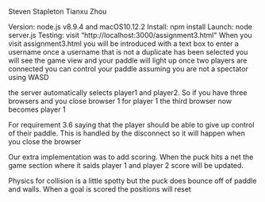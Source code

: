 Steven Stapleton
Tianxu Zhou 


  Version: node.js v8.9.4 and macOS10.12.2
  Install: npm install
  Launch:  node server.js
  Testing:
  visit “http://localhost:3000/assignment3.html"
  When you visit assignment3.html you will be introduced with a text box to enter a username
  once a username that is not a duplicate has been selected you will see the game view and your paddle will light up
  once two players are connected you can control your paddle assuming you are not a spectator using WASD

  the server automatically selects player1 and player2. So if you have three browsers and you close browser 1 for player 1 the third
  browser now becomes player 1

  For requirement 3.6 saying that the player should be able to give up control of their paddle. This is handled by the disconnect so it will
  happen when you close the browser

  Our extra implementation was to add scoring. When the puck hits a net the game section where it saids player 1 and player 2 score
  will be updated.

  Physics for collision is a little spotty but the puck does bounce off of paddle and walls.
  When a goal is scored the positions will reset


